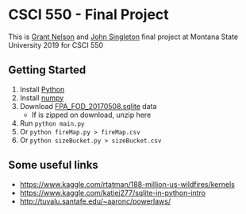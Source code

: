 # CSCI 550 - Final Project

This is [Grant Nelson](https://github.com/Grant-Nelson) and [John Singleton](https://github.com/JohnSingleton54) final project at Montana State University 2019 for CSCI 550

## Getting Started

1. Install [Python](https://www.python.org/downloads/)
2. Install [numpy](https://scipy.org/install.html)
3. Download [FPA_FOD_20170508.sqlite](https://www.kaggle.com/rtatman/188-million-us-wildfires) data
    - If is zipped on download, unzip here
4. Run `python main.py`
5. Or `python fireMap.py > fireMap.csv`
6. Or `python sizeBucket.py > sizeBucket.csv`

## Some useful links

- https://www.kaggle.com/rtatman/188-million-us-wildfires/kernels
- https://www.kaggle.com/katiej277/sqlite-in-python-intro
- http://tuvalu.santafe.edu/~aaronc/powerlaws/
